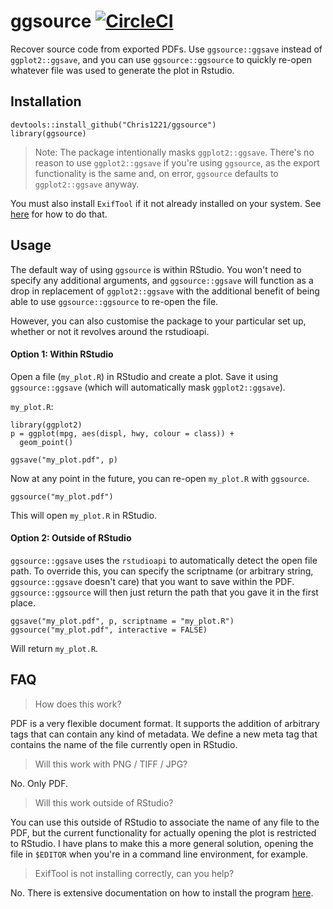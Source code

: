 # ggsource [![CircleCI](https://circleci.com/gh/Chris1221/ggsource/tree/main.svg?style=svg)](https://circleci.com/gh/Chris1221/ggsource/tree/main)

Recover source code from exported PDFs. Use `ggsource::ggsave` instead of `ggplot2::ggsave`, and you can use `ggsource::ggsource` to quickly re-open whatever file was used to generate the plot in Rstudio.

## Installation 

```{r}
devtools::install_github("Chris1221/ggsource")
library(ggsource)
```

> Note: The package intentionally masks `ggplot2::ggsave`. There's no reason to use `ggplot2::ggsave` if you're using `ggsource`, as the export functionality is the same and, on error, `ggsource` defaults to `ggplot2::ggsave` anyway.

You must also install `ExifTool` if it not already installed on your system. See [here](https://exiftool.org/install.html) for how to do that. 

## Usage

The default way of using `ggsource` is within RStudio. You won't need to specify any additional arguments, and `ggsource::ggsave` will function as a drop in replacement of `ggplot2::ggsave` with the additional benefit of being able to use `ggsource::ggsource` to re-open the file. 

However, you can also customise the package to your particular set up, whether or not it revolves around the rstudioapi. 

#### Option 1: Within RStudio

Open a file (`my_plot.R`) in RStudio and create a plot. Save it using `ggsource::ggsave` (which will automatically mask `ggplot2::ggsave`).

`my_plot.R`: 

```{R}
library(ggplot2)
p = ggplot(mpg, aes(displ, hwy, colour = class)) + 
  geom_point()

ggsave("my_plot.pdf", p)
```

Now at any point in the future, you can re-open `my_plot.R` with `ggsource`. 

```{R}
ggsource("my_plot.pdf")
```

This will open `my_plot.R` in RStudio.

#### Option 2: Outside of RStudio

`ggsource::ggsave` uses the `rstudioapi` to automatically detect the open file path. To override this, you can specify the scriptname (or arbitrary string, `ggsource::ggsave` doesn't care) that you want to save within the PDF. `ggsource::ggsource` will then just return the path that you gave it in the first place. 

```{R}
ggsave("my_plot.pdf", p, scriptname = "my_plot.R")
ggsource("my_plot.pdf", interactive = FALSE)
```

Will return `my_plot.R`. 

## FAQ

> How does this work?

PDF is a very flexible document format. It supports the addition of arbitrary tags that can contain any kind of metadata. We define a new meta tag that contains the name of the file currently open in RStudio.

> Will this work with PNG / TIFF / JPG?

No. Only PDF.

> Will this work outside of RStudio?

You can use this outside of RStudio to associate the name of any file to the PDF, but the current functionality for actually opening the plot is restricted to RStudio. I have plans to make this a more general solution, opening the file in `$EDITOR` when you're in a command line environment, for example.

> ExifTool is not installing correctly, can you help?

No. There is extensive documentation on how to install the program [here](https://exiftool.org/).

